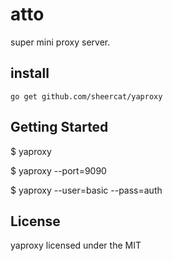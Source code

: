 # atto

super mini proxy server.

## install

    go get github.com/sheercat/yaproxy

## Getting Started

   $ yaproxy

   $ yaproxy --port=9090

   $ yaproxy --user=basic --pass=auth

## License

yaproxy licensed under the MIT



